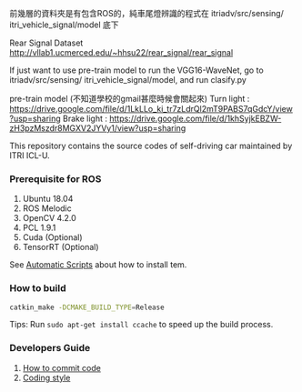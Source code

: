 前幾層的資料夾是有包含ROS的，純車尾燈辨識的程式在 itriadv/src/sensing/ itri_vehicle_signal/model 底下

Rear Signal Dataset
http://vllab1.ucmerced.edu/~hhsu22/rear_signal/rear_signal

If just want to use pre-train model to run the VGG16-WaveNet, go to itriadv/src/sensing/ itri_vehicle_signal/model, and run clasify.py

pre-train model (不知道學校的gmail甚麼時候會關起來)
Turn light : https://drive.google.com/file/d/1LkLLo_ki_tr7zLdrQl2mT9PABS7qGdcY/view?usp=sharing 
Brake light : https://drive.google.com/file/d/1khSyjkEBZW-zH3pzMszdr8MGXV2JYVy1/view?usp=sharing

This repository contains the source codes of self-driving car maintained by ITRI ICL-U.

### Prerequisite for ROS

1. Ubuntu 18.04
1. ROS Melodic
1. OpenCV 4.2.0
1. PCL 1.9.1
1. Cuda (Optional)
1. TensorRT (Optional)

See [Automatic Scripts](https://gitlab.itriadv.co/self_driving_bus/automatic_scripts)
about how to install tem.

### How to build

```sh
catkin_make -DCMAKE_BUILD_TYPE=Release
```

Tips: Run ```sudo apt-get install ccache``` to speed up the build process.

### Developers Guide

1. [How to commit code](docs/commit_code.md)
1. [Coding style](docs/coding_style.md)
